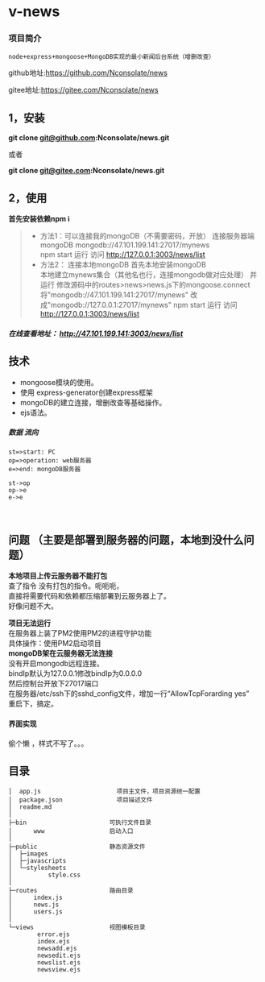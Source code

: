 ﻿# v-news

### 项目简介
```  
node+express+mongoose+MongoDB实现的最小新闻后台系统（增删改查）
``` 
github地址:https://github.com/Nconsolate/news   
  
gitee地址:https://gitee.com/Nconsolate/news 


## 1，安装
 
 **git clone git@github.com:Nconsolate/news.git**  
   
 或者  
 
 **git clone git@gitee.com:Nconsolate/news.git**

## 2，使用
**首先安装依赖npm i**
>* 方法1：可以连接我的mongoDB（不需要密码，开放）
        连接服务器端mongoDB 
         mongodb://47.101.199.141:27017/mynews  
        npm start 运行
        访问 http://127.0.0.1:3003/news/list
>* 方法2： 连接本地mongoDB
    首先本地安装mongoDB   
    本地建立mynews集合（其他名也行，连接mongodb做对应处理）       并运行 
    修改源码中的routes>news>news.js下的mongoose.connect
    将"mongodb://47.101.199.141:27017/mynews"
    改成"mongodb://127.0.0.1:27017/mynews"
    npm start 运行
    访问 http://127.0.0.1:3003/news/list
    

##### 在线查看地址：  http://47.101.199.141:3003/news/list


## 技术
* mongoose模块的使用。
* 使用 express-generator创建express框架
* mongoDB的建立连接，增删改查等基础操作。
* ejs语法。

##### **数据** 流向 
```flow
st=>start: PC
op=>operation: web服务器
e=>end: mongoDB服务器

st->op
op->e
e->e
```
<br/>


## **问题** （主要是部署到服务器的问题，本地到没什么问题）
**本地项目上传云服务器不能打包**  
    查了指令 没有打包的指令。呃呃呃，  
    直接将需要代码和依赖都压缩部署到云服务器上了。  
    好像问题不大。  
    
**项目无法运行**  
在服务器上装了PM2使用PM2的进程守护功能  
具体操作：使用PM2启动项目  
**mongoDB架在云服务器无法连接**  
    没有开启mongodb远程连接。  
    bindIp默认为127.0.0.1修改bindIp为0.0.0.0  
    然后控制台开放下27017端口  
    在服务器/etc/ssh下的sshd_config文件，增加一行“AllowTcpForarding yes”  
    重启下，搞定。  
    
#### 界面实现      

偷个懒 ，样式不写了。。。




## 目录
```
│  app.js                     项目主文件，项目资源统一配置
│  package.json               项目描述文件
│  readme.md
│  
├─bin                       可执行文件目录
│      www                  启动入口
│      
├─public                    静态资源文件
│  ├─images
│  ├─javascripts
│  └─stylesheets
│          style.css
│          
├─routes                    路由目录       
│      index.js             
│      news.js
│      users.js
│      
└─views                     视图模板目录
        error.ejs           
        index.ejs
        newsadd.ejs
        newsedit.ejs
        newslist.ejs
        newsview.ejs
```


